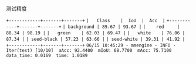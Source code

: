 测试精度

`+------------+-------+-------+`
`|   Class    |  IoU  |  Acc  |`
`+------------+-------+-------+`
`| background | 89.67 | 93.67 |`
`|    red     | 88.34 | 98.19 |`
`|   green    | 62.03 | 69.47 |`
`|   white    | 76.06 | 87.34 |`
`| seed-black | 57.23 | 63.66 |`
`| seed-white | 39.31 | 41.92 |`
`+------------+-------+-------+`
`06/15 10:45:29 - mmengine - INFO - Iter(test) [10/10]  aAcc: 92.4400  mIoU: 68.7700  mAcc: 75.7100  data_time: 0.0169  time: 1.0189`

